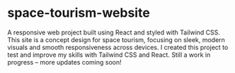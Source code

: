 # space-tourism-website
A responsive web project built using React and styled with Tailwind CSS. This site is a concept design for space tourism, focusing on sleek, modern visuals and smooth responsiveness across devices. I created this project to test and improve my skills with Tailwind CSS and React.
Still a work in progress – more updates coming soon!
